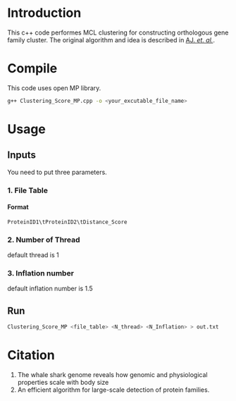 # Introduction
This c++ code performes MCL clustering for constructing orthologous gene family cluster.
The original algorithm and idea is described in [AJ. *et. al.*](https://www.ncbi.nlm.nih.gov/pubmed/11917018).

# Compile
This code uses open MP library.
```bash
g++ Clustering_Score_MP.cpp -o <your_excutable_file_name>
```

# Usage

## Inputs
You need to put three parameters.
### 1. File Table
#### Format
```
ProteinID1\tProteinID2\tDistance_Score
```
### 2. Number of Thread
   default thread is 1
### 3. Inflation number
   default inflation number is 1.5

## Run
``` bash
Clustering_Score_MP <file_table> <N_thread> <N_Inflation> > out.txt
```

# Citation
1. The whale shark genome reveals how genomic and physiological properties scale with body size
2.  An efficient algorithm for large-scale detection of protein families.
